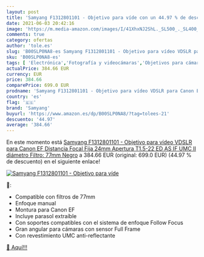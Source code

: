 ```yaml
---
layout: post
title: 'Samyang F1312801101 - Objetivo para víde con un 44.97 % de descuento'
date: 2021-06-03 20:42:16
image: 'https://m.media-amazon.com/images/I/41XhxNJ2ShL._SL500_._SL400_.jpg'
comments: true
category: ofertas
author: 'tole.es'
slug: 'B00SLP0NA8-es Samyang F1312801101 - Objetivo para vídeo VDSLR para Canon...'
sku: 'B00SLP0NA8-es'
tags: [ 'Electrónica','Fotografía y videocámaras','Objetivos para cámaras','Objetivos para cámaras réflex','Objetivos para cámaras y videocámaras','canon','samyang', ]
actualPrice: 384.66 EUR
currency: EUR
price: 384.66
comparePrice: 699.0 EUR
prodname: 'Samyang F1312801101 - Objetivo para vídeo VDSLR para Canon EF  Distancia Focal Fija 24mm  Apertura T1.5-22 ED AS IF UMC II  diámetro Filtro: 77mm   Negro'
country: 'es'
flag: '🇪🇸'
brand: 'Samyang'
buyurl: 'https://www.amazon.es/dp/B00SLP0NA8/?tag=tolees-21'
descuento: '44.97'
average: '384.66'
---
```


En este momento está [Samyang F1312801101 - Objetivo para vídeo VDSLR para Canon EF  Distancia Focal Fija 24mm  Apertura T1.5-22 ED AS IF UMC II  diámetro Filtro: 77mm   Negro](https://www.amazon.es/dp/B00SLP0NA8/?tag=tolees-21) a 384.66 EUR (original: 699.0 EUR) (44.97 %  de descuento) en el siguiente enlace!

[![Samyang F1312801101 - Objetivo para víde](https://m.media-amazon.com/images/I/41XhxNJ2ShL._SL500_._SL400_.jpg)](https://www.amazon.es/dp/B00SLP0NA8/?tag=tolees-21)

🔎:

- Compatible con filtros de 77mm
- Enfoque manual
- Montura para Canon EF
- Incluye parasol extraíble
- Con soportes compatibles con el sistema de enfoque Follow Focus
- Gran angular para cámaras con sensor Full Frame
- Con revestimiento UMC anti-reflectante

[🛒 Aquí!!!](https://www.amazon.es/dp/B00SLP0NA8/?tag=tolees-21)
